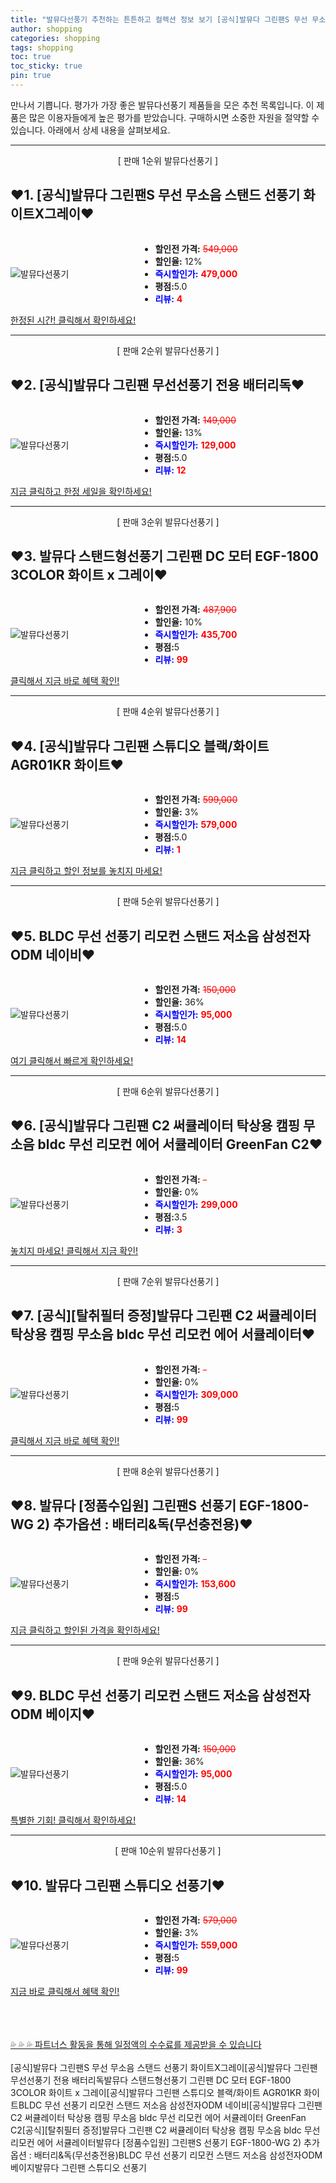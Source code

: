 ```yaml
---
title: "발뮤다선풍기 추천하는 튼튼하고 컬렉션 정보 보기 [공식]발뮤다 그린팬S 무선 무소음 스탠드"
author: shopping
categories: shopping
tags: shopping
toc: true
toc_sticky: true
pin: true
---
```

만나서 기쁩니다. 평가가 가장 좋은 발뮤다선풍기 제품들을 모은 추천 목록입니다. 이 제품은 많은 이용자들에게 높은 평가를 받았습니다. 구매하시면 소중한 자원을 절약할 수 있습니다. 아래에서 상세 내용을 살펴보세요.

---
<p class="toplist" style="margin: 0 auto; display: block; width: fit-content;">[ 판매 1순위 발뮤다선풍기 ]</p>

<h2><strong>❤️1. [공식]발뮤다 그린팬S 무선 무소음 스탠드 선풍기 화이트X그레이❤️</strong></h2>

<div style="display: flex; align-items: center;">
    <div style="flex: 0.4;">
        <img src="https://thumbnail8.coupangcdn.com/thumbnails/remote/230x230ex/image/vendor_inventory/4c94/767599716c698b24acf58660dcc8d9ebdbbb82480891432cee21b28db480.jpg" alt="발뮤다선풍기" style="max-width: 100%;">
    </div>
    <div style="flex: 0.6; margin-left: 10px;">
        <ul>
            <li><strong>할인전 가격:</strong> <del style="color: red;">549,000</del></li>
            <li><strong>할인율:</strong> 12%</li>
            <li><span style='color:blue'><strong>즉시할인가:</strong></span> <span style='color:red'><strong>479,000</strong></span></li>
            <li><strong>평점:</strong>5.0</li>
            <li><span style='color:blue'><strong>리뷰:</strong></span> <span style='color:red'><strong>4</strong></span></li>
        </ul>
    </div>
</div>
<div class="center">
    <a href="https://selin100587001.github.io?lptag=AF9450613&subid=githubio&pageKey=7742286133&traceid=V0-153&itemId=20833321703&vendorItemId=86004150458" class="myButton">
        한정된 시간! 클릭해서 확인하세요!
    </a>
</div>


---
<p class="toplist" style="margin: 0 auto; display: block; width: fit-content;">[ 판매 2순위 발뮤다선풍기 ]</p>

<h2><strong>❤️2. [공식]발뮤다 그린팬 무선선풍기 전용 배터리독❤️</strong></h2>

<div style="display: flex; align-items: center;">
    <div style="flex: 0.4;">
        <img src="https://thumbnail7.coupangcdn.com/thumbnails/remote/230x230ex/image/vendor_inventory/e971/bda87c771ba985a4c997034d62205476dbaa0c364669aadaf972b9bad2db.jpg" alt="발뮤다선풍기" style="max-width: 100%;">
    </div>
    <div style="flex: 0.6; margin-left: 10px;">
        <ul>
            <li><strong>할인전 가격:</strong> <del style="color: red;">149,000</del></li>
            <li><strong>할인율:</strong> 13%</li>
            <li><span style='color:blue'><strong>즉시할인가:</strong></span> <span style='color:red'><strong>129,000</strong></span></li>
            <li><strong>평점:</strong>5.0</li>
            <li><span style='color:blue'><strong>리뷰:</strong></span> <span style='color:red'><strong>12</strong></span></li>
        </ul>
    </div>
</div>
<div class="center">
    <a href="https://selin100587001.github.io?lptag=AF9450613&subid=githubio&pageKey=7323083632&traceid=V0-153&itemId=18786091057&vendorItemId=75824862545" class="myButton">
        지금 클릭하고 한정 세일을 확인하세요!
    </a>
</div>


---
<p class="toplist" style="margin: 0 auto; display: block; width: fit-content;">[ 판매 3순위 발뮤다선풍기 ]</p>

<h2><strong>❤️3. 발뮤다 스탠드형선풍기 그린팬 DC 모터 EGF-1800 3COLOR 화이트 x 그레이❤️</strong></h2>

<div style="display: flex; align-items: center;">
    <div style="flex: 0.4;">
        <img src="https://thumbnail8.coupangcdn.com/thumbnails/remote/230x230ex/image/vendor_inventory/7eb1/ad96a43ca6cc9a677af593dc6661718acb29536bdc863e60ae04d2a9d557.jpg" alt="발뮤다선풍기" style="max-width: 100%;">
    </div>
    <div style="flex: 0.6; margin-left: 10px;">
        <ul>
            <li><strong>할인전 가격:</strong> <del style="color: red;">487,900</del></li>
            <li><strong>할인율:</strong> 10%</li>
            <li><span style='color:blue'><strong>즉시할인가:</strong></span> <span style='color:red'><strong>435,700</strong></span></li>
            <li><strong>평점:</strong>5</li>
            <li><span style='color:blue'><strong>리뷰:</strong></span> <span style='color:red'><strong>99</strong></span></li>
        </ul>
    </div>
</div>
<div class="center">
    <a href="https://selin100587001.github.io?lptag=AF9450613&subid=githubio&pageKey=8077151666&traceid=V0-153&itemId=22758940533&vendorItemId=89794097470" class="myButton">
        클릭해서 지금 바로 혜택 확인!
    </a>
</div>


---
<p class="toplist" style="margin: 0 auto; display: block; width: fit-content;">[ 판매 4순위 발뮤다선풍기 ]</p>

<h2><strong>❤️4. [공식]발뮤다 그린팬 스튜디오 블랙/화이트 AGR01KR 화이트❤️</strong></h2>

<div style="display: flex; align-items: center;">
    <div style="flex: 0.4;">
        <img src="https://thumbnail9.coupangcdn.com/thumbnails/remote/230x230ex/image/vendor_inventory/8d0a/320978cebd5f754e5a3b02d0f433e0264000dc11708e7cf6c56504fad50d.jpg" alt="발뮤다선풍기" style="max-width: 100%;">
    </div>
    <div style="flex: 0.6; margin-left: 10px;">
        <ul>
            <li><strong>할인전 가격:</strong> <del style="color: red;">599,000</del></li>
            <li><strong>할인율:</strong> 3%</li>
            <li><span style='color:blue'><strong>즉시할인가:</strong></span> <span style='color:red'><strong>579,000</strong></span></li>
            <li><strong>평점:</strong>5.0</li>
            <li><span style='color:blue'><strong>리뷰:</strong></span> <span style='color:red'><strong>1</strong></span></li>
        </ul>
    </div>
</div>
<div class="center">
    <a href="https://selin100587001.github.io?lptag=AF9450613&subid=githubio&pageKey=8032494104&traceid=V0-153&itemId=22464738627&vendorItemId=89507843789" class="myButton">
        지금 클릭하고 할인 정보를 놓치지 마세요!
    </a>
</div>


---
<p class="toplist" style="margin: 0 auto; display: block; width: fit-content;">[ 판매 5순위 발뮤다선풍기 ]</p>

<h2><strong>❤️5. BLDC 무선 선풍기 리모컨 스탠드 저소음 삼성전자ODM 네이비❤️</strong></h2>

<div style="display: flex; align-items: center;">
    <div style="flex: 0.4;">
        <img src="https://thumbnail9.coupangcdn.com/thumbnails/remote/230x230ex/image/vendor_inventory/a382/69bab674a2d1e4918038228a03557c41cdd57bf9d09b811630ef780c54aa.jpg" alt="발뮤다선풍기" style="max-width: 100%;">
    </div>
    <div style="flex: 0.6; margin-left: 10px;">
        <ul>
            <li><strong>할인전 가격:</strong> <del style="color: red;">150,000</del></li>
            <li><strong>할인율:</strong> 36%</li>
            <li><span style='color:blue'><strong>즉시할인가:</strong></span> <span style='color:red'><strong>95,000</strong></span></li>
            <li><strong>평점:</strong>5.0</li>
            <li><span style='color:blue'><strong>리뷰:</strong></span> <span style='color:red'><strong>14</strong></span></li>
        </ul>
    </div>
</div>
<div class="center">
    <a href="https://selin100587001.github.io?lptag=AF9450613&subid=githubio&pageKey=8161855140&traceid=V0-153&itemId=23379976298&vendorItemId=90410021749" class="myButton">
        여기 클릭해서 빠르게 확인하세요!
    </a>
</div>


---
<p class="toplist" style="margin: 0 auto; display: block; width: fit-content;">[ 판매 6순위 발뮤다선풍기 ]</p>

<h2><strong>❤️6. [공식]발뮤다 그린팬 C2 써큘레이터 탁상용 캠핑 무소음 bldc 무선 리모컨 에어 서큘레이터 GreenFan C2❤️</strong></h2>

<div style="display: flex; align-items: center;">
    <div style="flex: 0.4;">
        <img src="https://thumbnail7.coupangcdn.com/thumbnails/remote/230x230ex/image/vendor_inventory/4213/e68beac771a6e0e0870f8a4f9b28911de8194580a9f5e4bed4fe3b4552dd.jpg" alt="발뮤다선풍기" style="max-width: 100%;">
    </div>
    <div style="flex: 0.6; margin-left: 10px;">
        <ul>
            <li><strong>할인전 가격:</strong> <del style="color: red;">-</del></li>
            <li><strong>할인율:</strong> 0%</li>
            <li><span style='color:blue'><strong>즉시할인가:</strong></span> <span style='color:red'><strong>299,000</strong></span></li>
            <li><strong>평점:</strong>3.5</li>
            <li><span style='color:blue'><strong>리뷰:</strong></span> <span style='color:red'><strong>3</strong></span></li>
        </ul>
    </div>
</div>
<div class="center">
    <a href="https://selin100587001.github.io?lptag=AF9450613&subid=githubio&pageKey=7323108414&traceid=V0-153&itemId=18786196830&vendorItemId=75187522533" class="myButton">
        놓치지 마세요! 클릭해서 지금 확인!
    </a>
</div>


---
<p class="toplist" style="margin: 0 auto; display: block; width: fit-content;">[ 판매 7순위 발뮤다선풍기 ]</p>

<h2><strong>❤️7. [공식][탈취필터 증정]발뮤다 그린팬 C2 써큘레이터 탁상용 캠핑 무소음 bldc 무선 리모컨 에어 서큘레이터❤️</strong></h2>

<div style="display: flex; align-items: center;">
    <div style="flex: 0.4;">
        <img src="https://thumbnail10.coupangcdn.com/thumbnails/remote/230x230ex/image/vendor_inventory/9903/070598f1cc80019d486531d0ffed09c17ccdb45978f9214fc10c7b13383a.jpg" alt="발뮤다선풍기" style="max-width: 100%;">
    </div>
    <div style="flex: 0.6; margin-left: 10px;">
        <ul>
            <li><strong>할인전 가격:</strong> <del style="color: red;">-</del></li>
            <li><strong>할인율:</strong> 0%</li>
            <li><span style='color:blue'><strong>즉시할인가:</strong></span> <span style='color:red'><strong>309,000</strong></span></li>
            <li><strong>평점:</strong>5</li>
            <li><span style='color:blue'><strong>리뷰:</strong></span> <span style='color:red'><strong>99</strong></span></li>
        </ul>
    </div>
</div>
<div class="center">
    <a href="https://selin100587001.github.io?lptag=AF9450613&subid=githubio&pageKey=8144896405&traceid=V0-153&itemId=23155180716&vendorItemId=90187999213" class="myButton">
        클릭해서 지금 바로 혜택 확인!
    </a>
</div>


---
<p class="toplist" style="margin: 0 auto; display: block; width: fit-content;">[ 판매 8순위 발뮤다선풍기 ]</p>

<h2><strong>❤️8. 발뮤다 [정품수입원] 그린팬S 선풍기 EGF-1800-WG 2) 추가옵션 : 배터리&독(무선충전용)❤️</strong></h2>

<div style="display: flex; align-items: center;">
    <div style="flex: 0.4;">
        <img src="https://thumbnail9.coupangcdn.com/thumbnails/remote/230x230ex/image/vendor_inventory/4119/2e2f15b264739a8e5199607c9eeab30ddb24302639485f464eeab4fe9f29.jpg" alt="발뮤다선풍기" style="max-width: 100%;">
    </div>
    <div style="flex: 0.6; margin-left: 10px;">
        <ul>
            <li><strong>할인전 가격:</strong> <del style="color: red;">-</del></li>
            <li><strong>할인율:</strong> 0%</li>
            <li><span style='color:blue'><strong>즉시할인가:</strong></span> <span style='color:red'><strong>153,600</strong></span></li>
            <li><strong>평점:</strong>5</li>
            <li><span style='color:blue'><strong>리뷰:</strong></span> <span style='color:red'><strong>99</strong></span></li>
        </ul>
    </div>
</div>
<div class="center">
    <a href="https://selin100587001.github.io?lptag=AF9450613&subid=githubio&pageKey=8210372842&traceid=V0-153&itemId=23562849293&vendorItemId=90588818145" class="myButton">
        지금 클릭하고 할인된 가격을 확인하세요!
    </a>
</div>


---
<p class="toplist" style="margin: 0 auto; display: block; width: fit-content;">[ 판매 9순위 발뮤다선풍기 ]</p>

<h2><strong>❤️9. BLDC 무선 선풍기 리모컨 스탠드 저소음 삼성전자ODM 베이지❤️</strong></h2>

<div style="display: flex; align-items: center;">
    <div style="flex: 0.4;">
        <img src="https://thumbnail10.coupangcdn.com/thumbnails/remote/230x230ex/image/vendor_inventory/94e3/196812a38d086aaf3626f2f5d247f1135d0ec7b51de482d19527ff691b73.jpg" alt="발뮤다선풍기" style="max-width: 100%;">
    </div>
    <div style="flex: 0.6; margin-left: 10px;">
        <ul>
            <li><strong>할인전 가격:</strong> <del style="color: red;">150,000</del></li>
            <li><strong>할인율:</strong> 36%</li>
            <li><span style='color:blue'><strong>즉시할인가:</strong></span> <span style='color:red'><strong>95,000</strong></span></li>
            <li><strong>평점:</strong>5.0</li>
            <li><span style='color:blue'><strong>리뷰:</strong></span> <span style='color:red'><strong>14</strong></span></li>
        </ul>
    </div>
</div>
<div class="center">
    <a href="https://selin100587001.github.io?lptag=AF9450613&subid=githubio&pageKey=8161855140&traceid=V0-153&itemId=23271567064&vendorItemId=90303892429" class="myButton">
        특별한 기회! 클릭해서 확인하세요!
    </a>
</div>


---
<p class="toplist" style="margin: 0 auto; display: block; width: fit-content;">[ 판매 10순위 발뮤다선풍기 ]</p>

<h2><strong>❤️10. 발뮤다 그린팬 스튜디오 선풍기❤️</strong></h2>

<div style="display: flex; align-items: center;">
    <div style="flex: 0.4;">
        <img src="https://thumbnail9.coupangcdn.com/thumbnails/remote/230x230ex/image/vendor_inventory/3830/ec4b5e19025c5fa06041aaff1e1fa1b261e6c8143deb8926a8a83f66ee26.png" alt="발뮤다선풍기" style="max-width: 100%;">
    </div>
    <div style="flex: 0.6; margin-left: 10px;">
        <ul>
            <li><strong>할인전 가격:</strong> <del style="color: red;">579,000</del></li>
            <li><strong>할인율:</strong> 3%</li>
            <li><span style='color:blue'><strong>즉시할인가:</strong></span> <span style='color:red'><strong>559,000</strong></span></li>
            <li><strong>평점:</strong>5</li>
            <li><span style='color:blue'><strong>리뷰:</strong></span> <span style='color:red'><strong>99</strong></span></li>
        </ul>
    </div>
</div>
<div class="center">
    <a href="https://selin100587001.github.io?lptag=AF9450613&subid=githubio&pageKey=8142936035&traceid=V0-153&itemId=23142094541&vendorItemId=90174973345" class="myButton">
        지금 바로 클릭해서 혜택 확인!
    </a>
</div>

<br><br><br>[💦 💦 💦 파트너스 활동을 통해 일정액의 수수료를 제공받을 수 있습니다](https://link.coupang.com/a/bcpT2c)<br><br>[공식]발뮤다 그린팬S 무선 무소음 스탠드 선풍기 화이트X그레이[공식]발뮤다 그린팬 무선선풍기 전용 배터리독발뮤다 스탠드형선풍기 그린팬 DC 모터 EGF-1800 3COLOR 화이트 x 그레이[공식]발뮤다 그린팬 스튜디오 블랙/화이트 AGR01KR 화이트BLDC 무선 선풍기 리모컨 스탠드 저소음 삼성전자ODM 네이비[공식]발뮤다 그린팬 C2 써큘레이터 탁상용 캠핑 무소음 bldc 무선 리모컨 에어 서큘레이터 GreenFan C2[공식][탈취필터 증정]발뮤다 그린팬 C2 써큘레이터 탁상용 캠핑 무소음 bldc 무선 리모컨 에어 서큘레이터발뮤다 [정품수입원] 그린팬S 선풍기 EGF-1800-WG 2) 추가옵션 : 배터리&독(무선충전용)BLDC 무선 선풍기 리모컨 스탠드 저소음 삼성전자ODM 베이지발뮤다 그린팬 스튜디오 선풍기